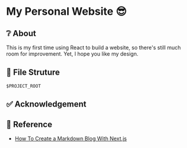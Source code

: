 # My Personal Website :sunglasses:

## :grey_question: About

This is my first time using React to build a website, so there's still much room for improvement.
Yet, I hope you like my design.

## :file_folder: File Struture

```
$PROJECT_ROOT

```

## :white_check_mark: Acknowledgement

## :memo: Reference

-   [How To Create a Markdown Blog With Next.js](https://tina.io/blog/simple-markdown-blog-nextjs/)
